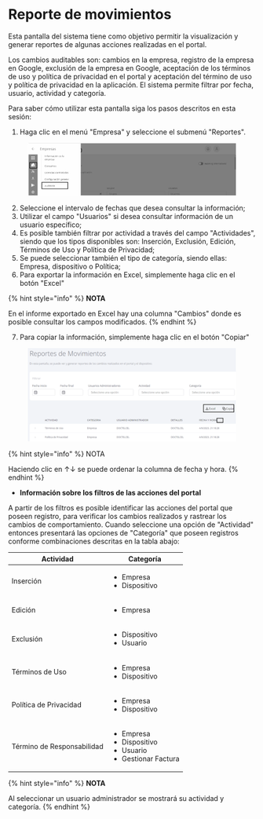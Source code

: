 # Reporte de movimientos

Esta pantalla del sistema tiene como objetivo permitir la visualización y generar reportes de algunas acciones realizadas en el portal.

Los cambios auditables son: cambios en la empresa, registro de la empresa en Google, exclusión de la empresa en Google, aceptación de los términos de uso y política de privacidad en el portal y aceptación del término de uso y política de privacidad en la aplicación. El sistema permite filtrar por fecha, usuario, actividad y categoría.

Para saber cómo utilizar esta pantalla siga los pasos descritos en esta sesión:

1. Haga clic en el menú "Empresa" y seleccione el submenú "Reportes".

<figure><img src="../.gitbook/assets/image (9).png" alt=""><figcaption></figcaption></figure>

2. Seleccione el intervalo de fechas que desea consultar la información;
3. Utilizar el campo "Usuarios" si desea consultar información de un usuario específico;
4. Es posible también filtrar por actividad a través del campo "Actividades", siendo que los tipos disponibles son: Inserción, Exclusión, Edición, Términos de Uso y Política de Privacidad;
5. Se puede seleccionar también el tipo de categoría, siendo ellas: Empresa, dispositivo o Política;
6. Para exportar la información en Excel, simplemente haga clic en el botón "Excel"

{% hint style="info" %}
**NOTA**&#x20;

En el informe exportado en Excel hay una columna "Cambios" donde es posible consultar los campos modificados.
{% endhint %}

7. Para copiar la información, simplemente haga clic en el botón "Copiar"

<figure><img src="../.gitbook/assets/Captura de tela 2023-11-03 115311.png" alt=""><figcaption></figcaption></figure>

{% hint style="info" %}
NOTA&#x20;

Haciendo clic en ↑↓ se puede ordenar la columna de fecha y hora.
{% endhint %}

* **Información sobre los filtros de las acciones del portal**&#x20;

A partir de los filtros es posible identificar las acciones del portal que poseen registro, para verificar los cambios realizados y rastrear los cambios de comportamiento. Cuando seleccione una opción de "Actividad" entonces presentará las opciones de "Categoría" que poseen registros conforme combinaciones descritas en la tabla abajo:

| Actividad                  | Categoría                                                                               |
| -------------------------- | --------------------------------------------------------------------------------------- |
| Inserción                  | <ul><li>Empresa</li><li>Dispositivo</li></ul>                                           |
| Edición                    | <ul><li>Empresa</li></ul>                                                               |
| Exclusión                  | <ul><li>Dispositivo</li><li>Usuario</li></ul>                                           |
| Términos de Uso            | <ul><li>Empresa</li><li>Dispositivo</li></ul>                                           |
| Política de Privacidad     | <ul><li>Empresa</li><li>Dispositivo</li></ul>                                           |
| Término de Responsabilidad | <ul><li>Empresa</li><li>Dispositivo</li><li>Usuario</li><li>Gestionar Factura</li></ul> |

{% hint style="info" %}
**NOTA**&#x20;

Al seleccionar un usuario administrador se mostrará su actividad y categoría.
{% endhint %}
